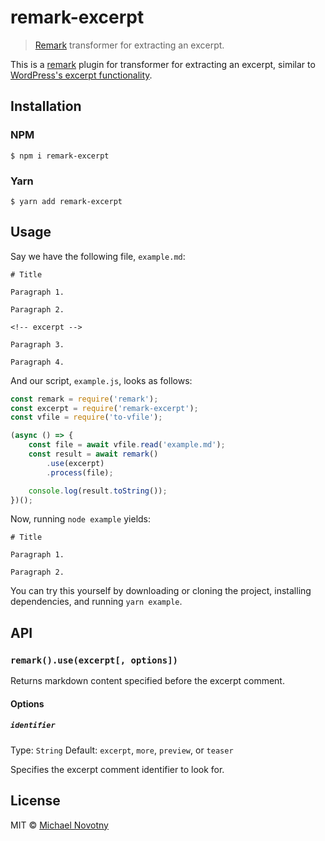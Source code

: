 # remark-excerpt

> [Remark](https://remark.js.org/) transformer for extracting an excerpt.

This is a [remark](https://remark.js.org/) plugin for transformer for extracting an excerpt, similar to [WordPress's excerpt functionality](https://kinsta.com/knowledgebase/wordpress-excerpt/).

## Installation

### NPM

```
$ npm i remark-excerpt
```

### Yarn

```
$ yarn add remark-excerpt
```

## Usage

Say we have the following file, `example.md`:

```
# Title

Paragraph 1.

Paragraph 2.

<!-- excerpt -->

Paragraph 3.

Paragraph 4.
```

And our script, `example.js`, looks as follows:

```js
const remark = require('remark');
const excerpt = require('remark-excerpt');
const vfile = require('to-vfile');

(async () => {
    const file = await vfile.read('example.md');
    const result = await remark()
        .use(excerpt)
        .process(file);

    console.log(result.toString());
})();
```

Now, running `node example` yields:

```
# Title

Paragraph 1.

Paragraph 2.
```

You can try this yourself by downloading or cloning the project, installing dependencies, and running `yarn example`.

## API

### `remark().use(excerpt[, options])`

Returns markdown content specified before the excerpt comment.

#### Options

##### `identifier`

Type: `String`
Default: `excerpt`, `more`, `preview`, or `teaser`

Specifies the excerpt comment identifier to look for.

## License

MIT © [Michael Novotny](https://manovotny.com)
